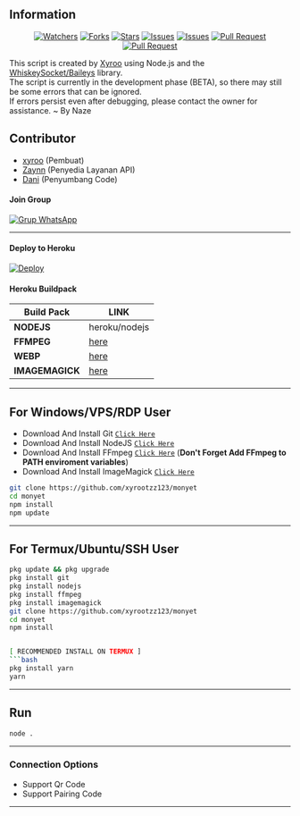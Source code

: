 ## Information

<div align="center">
<a href="https://github.com/xyrootzz123/monyet/watchers"><img title="Watchers" src="https://img.shields.io/github/watchers/xyrootzz123/monyet?label=Watchers&color=green&style=flat-square"></a>
<a href="https://github.com/xyrootzz123/monyet/network/members"><img title="Forks" src="https://img.shields.io/github/forks/xyrootzz123/monyet?label=Forks&color=blue&style=flat-square"></a>
<a href="https://github.com/xyrootzz123/monyet/stargazers"><img title="Stars" src="https://img.shields.io/github/stars/xyrootzz123/monyet?label=Stars&color=yellow&style=flat-square"></a>
<a href="https://github.com/xyrootzz123/monyet/issues"><img title="Issues" src="https://img.shields.io/github/issues/xyrootzz123/monyet?label=Issues&color=success&style=flat-square"></a>
<a href="https://github.com/xyrootzz123/monyet/issues?q=is%3Aissue+is%3Aclosed"><img title="Issues" src="https://img.shields.io/github/issues-closed/xyrootzz123/monyet?label=Issues&color=red&style=flat-square"></a>
<a href="https://github.com/xyrootzz123/monyet/pulls"><img title="Pull Request" src="https://img.shields.io/github/issues-pr/xyrootzz123/monyet?label=PullRequest&color=success&style=flat-square"></a>
<a href="https://github.com/xyrootzz123/monyet/pulls?q=is%3Apr+is%3Aclosed"><img title="Pull Request" src="https://img.shields.io/github/issues-pr-closed/xyrootzz123/monyet?label=PullRequest&color=red&style=flat-square"></a>
</div>

This script is created by [Xyroo](https://github.com/xyroo) using Node.js and the [WhiskeySocket/Baileys](https://github.com/WhiskeySockets/Baileys) library.  
The script is currently in the development phase (BETA), so there may still be some errors that can be ignored.  
If errors persist even after debugging, please contact the owner for assistance. ~ By Naze

## Contributor

- [xyroo](https://github.com/xyroo) (Pembuat)
- [Zaynn](https://github.com/ZaynRcK) (Penyedia Layanan API)
- [Dani](https://github.com/xyroo) (Penyumbang Code)

#### Join Group
[![Grup WhatsApp](https://img.shields.io/badge/WhatsApp%20Group-25D366?style=for-the-badge&logo=whatsapp&logoColor=white)](https://chat.whatsapp.com/Hx9vcBVhbc04KLVGPFtH2R) 

---
#### Deploy to Heroku
[![Deploy](https://www.herokucdn.com/deploy/button.svg)](https://heroku.com/deploy?template=https://github.com/xyrootzz123/monyet)

#### Heroku Buildpack
| Build Pack | LINK |
|--------|--------|
| **NODEJS** | heroku/nodejs |
| **FFMPEG** | [here](https://github.com/jonathanong/heroku-buildpack-ffmpeg-latest) |
| **WEBP** | [here](https://github.com/clhuang/heroku-buildpack-webp-binaries.git) |
| **IMAGEMAGICK** | [here](https://github.com/DuckyTeam/heroku-buildpack-imagemagick) |

---
## For Windows/VPS/RDP User
* Download And Install Git [`Click Here`](https://git-scm.com/downloads)
* Download And Install NodeJS [`Click Here`](https://nodejs.org/en/download)
* Download And Install FFmpeg [`Click Here`](https://ffmpeg.org/download.html) (**Don't Forget Add FFmpeg to PATH enviroment variables**)
* Download And Install ImageMagick [`Click Here`](https://imagemagick.org/script/download.php)

```bash
git clone https://github.com/xyrootzz123/monyet
cd monyet
npm install
npm update
```
---
## For Termux/Ubuntu/SSH User
```bash
pkg update && pkg upgrade
pkg install git
pkg install nodejs
pkg install ffmpeg
pkg install imagemagick
git clone https://github.com/xyrootzz123/monyet
cd monyet
npm install


[ RECOMMENDED INSTALL ON TERMUX ]
```bash
pkg install yarn
yarn
```

---

## Run
```bash
node .
```
---

### Connection Options
- Support Qr Code
- Support Pairing Code
---

